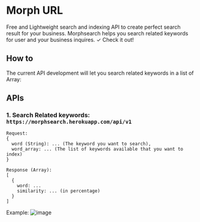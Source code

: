 # Morph URL
Free and Lightweight search and indexing API to create perfect search result for your business. Morphsearch helps you search related keywords for user and your business inquires. ✓ Check it out!

## How to
The current API development will let you search related keywords in a list of Array:

## APIs

### 1. Search Related keywords: `https://morphsearch.herokuapp.com/api/v1`

```
Request: 
{
  word (String): ... (The keyword you want to search),
  word_array: ... (The list of keywords available that you want to index)
}

Response (Array):
[
  {
    word: ...
    similarity: ... (in percentage)
  }
]
```
Example:
![image](https://user-images.githubusercontent.com/53996155/160053995-82814b45-f89f-48a5-83b3-adaa2cdc5dad.png)

